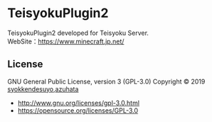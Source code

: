 TeisyokuPlugin2
======================
TeisyokuPlugin2 developed for Teisyoku Server.  
WebSite：https://www.minecraft.jp.net/   
  
  
License
----------
GNU General Public License, version 3 (GPL-3.0)
Copyright &copy; 2019 [syokkendesuyo](https://twitter.com/syokkendesuyo),[azuhata](https://twitter.com/azuhibiki)

- http://www.gnu.org/licenses/gpl-3.0.html  
- https://opensource.org/licenses/GPL-3.0  
